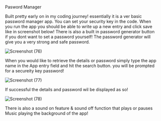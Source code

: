 Pasword Manager

Built pretty early on in my coding journey!
essentially it is a ver basic password manager app.
You can set your security key in the code. 
When you run the app you should be able to write up a new entry and click save like in screenshot below!
There is also a built in password generator button if you dont want to set a password yourself!
The password generator will give you a very strong and safe password.

![Screenshot (76)](https://github.com/user-attachments/assets/5384b7e3-e2f0-4a03-9ef5-99d67d71e981)

When you would like to retrieve the details or password
simply type the app name in the App entry field and hit the search button. 
you will be prompted for a secureity key password!

![Screenshot (77)](https://github.com/user-attachments/assets/ee0f6dca-71e3-47c3-b174-0dc6fd1cc718)

If successful the details and password wil be displayed as so!

![Screenshot (78)](https://github.com/user-attachments/assets/01cf993a-21ad-40fa-ae80-bd954816b5fc)

There is also a sound on feature & sound off function that plays or pauses Music playing the background of the app!
